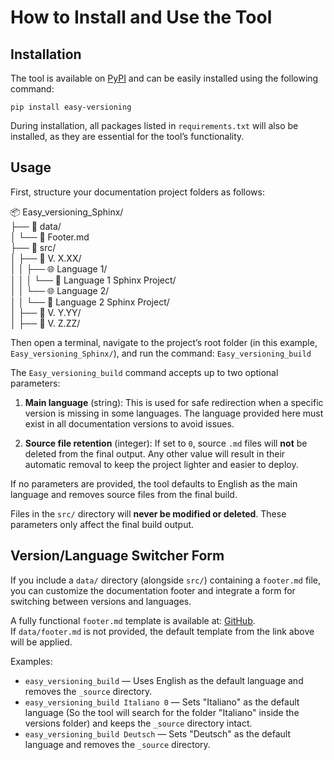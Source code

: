 # How to Install and Use the Tool

## Installation

The tool is available on [PyPI](https://pypi.org/project/Easy-versioning/) and can be easily installed using the following command:

`pip install easy-versioning`

During installation, all packages listed in `requirements.txt` will also be installed, as they are essential for the tool’s functionality.

## Usage

First, structure your documentation project folders as follows:

📦 Easy_versioning_Sphinx/  
├── 📂 data/  
│   └── 📄 Footer.md  
├── 📂 src/  
│   ├── 📁 V. X.XX/  
│   │   ├── 🌐 Language 1/  
│   │   │   └── 📘 Language 1 Sphinx Project/  
│   │   └── 🌐 Language 2/  
│   │       └── 📘 Language 2 Sphinx Project/  
│   ├── 📁 V. Y.YY/  
│   ├── 📁 V. Z.ZZ/

Then open a terminal, navigate to the project’s root folder (in this example, `Easy_versioning_Sphinx/`), and run the command:
`Easy_versioning_build`

The `Easy_versioning_build` command accepts up to two optional parameters:

1. **Main language** (string): This is used for safe redirection when a specific version is missing in some languages. The language provided here must exist in all documentation versions to avoid issues.

2. **Source file retention** (integer): If set to `0`, source `.md` files will **not** be deleted from the final output. Any other value will result in their automatic removal to keep the project lighter and easier to deploy.

If no parameters are provided, the tool defaults to English as the main language and removes source files from the final build.

Files in the `src/` directory will **never be modified or deleted**. These parameters only affect the final build output.

## Version/Language Switcher Form

If you include a `data/` directory (alongside `src/`) containing a `footer.md` file, you can customize the documentation footer and integrate a form for switching between versions and languages.

A fully functional `footer.md` template is available at: [GitHub](https://github.com/Quadra-Ryo/Easy-versioning-sphinx/blob/main/Easy_versioning/footer.md).  
If `data/footer.md` is not provided, the default template from the link above will be applied.

Examples:  
- `easy_versioning_build` — Uses English as the default language and removes the `_source` directory.  
- `easy_versioning_build Italiano 0` — Sets "Italiano" as the default language (So the tool will search for the folder "Italiano" inside the versions folder) and keeps the `_source` directory intact.  
- `easy_versioning_build Deutsch` — Sets "Deutsch" as the default language and removes the `_source` directory.  
